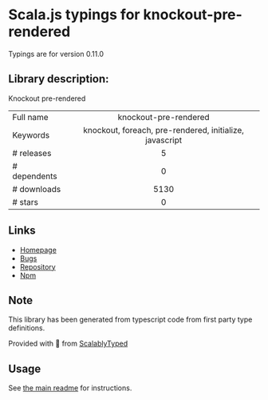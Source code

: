 
# Scala.js typings for knockout-pre-rendered

Typings are for version 0.11.0

## Library description:
Knockout pre-rendered

|                    |                 |
| ------------------ | :-------------: |
| Full name          | knockout-pre-rendered |
| Keywords           | knockout, foreach, pre-rendered, initialize, javascript |
| # releases         | 5 |
| # dependents       | 0 |
| # downloads        | 5130 |
| # stars            | 0 |

## Links
- [Homepage](https://github.com/ErikSchierboom/knockout-pre-rendered)
- [Bugs](https://github.com/ErikSchierboom/knockout-pre-rendered/issues)
- [Repository](https://github.com/ErikSchierboom/knockout-pre-rendered)
- [Npm](https://www.npmjs.com/package/knockout-pre-rendered)
    


## Note
This library has been generated from typescript code from first party type definitions.

Provided with :purple_heart: from [ScalablyTyped](https://github.com/oyvindberg/ScalablyTyped)

## Usage
See [the main readme](../../readme.md) for instructions.


